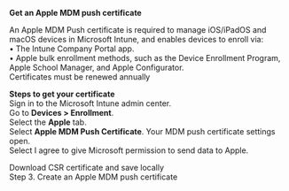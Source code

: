 **Get an Apple MDM push certificate**

An Apple MDM Push certificate is required to manage iOS/iPadOS and macOS devices in Microsoft Intune, and enables devices to enroll via:<br />
•	The Intune Company Portal app.<br />
•	Apple bulk enrollment methods, such as the Device Enrollment Program, Apple School Manager, and Apple Configurator.<br />
Certificates must be renewed annually

**Steps to get your certificate**<br />
Sign in to the Microsoft Intune admin center.<br />
Go to **Devices > Enrollment**.<br />
Select the **Apple** tab.<br />
Select **Apple MDM Push Certificate**. Your MDM push certificate settings open.<br />
Select I agree to give Microsoft permission to send data to Apple.

Download CSR certificate and save locally<br />
Step 3. Create an Apple MDM push certificate


